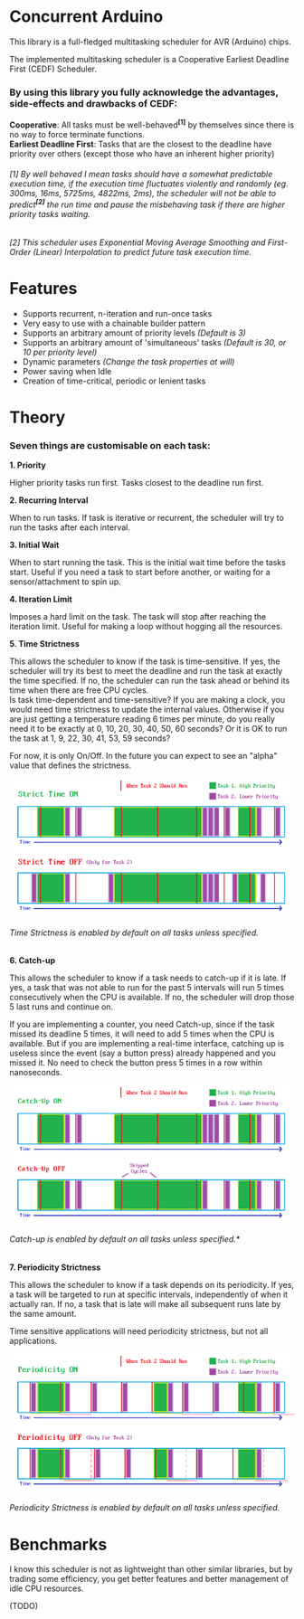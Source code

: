 # Concurrent Arduino
This library is a full-fledged multitasking scheduler for AVR (Arduino) chips.  

The implemented multitasking scheduler is a Cooperative Earliest Deadline First (CEDF) Scheduler.  

### By using this library you fully acknowledge the advantages, side-effects and drawbacks of CEDF:  
**Cooperative**: All tasks must be well-behaved<sup>**[1]**</sup> by themselves since there is no way to force terminate functions.  
**Earliest Deadline First**: Tasks that are the closest to the deadline have priority over others (except those who have an inherent higher priority)  

###### [1] *By well behaved I mean tasks should have a somewhat predictable execution time, if the execution time fluctuates violently and randomly (eg. 300ms, 16ms, 5725ms, 4822ms, 2ms), the scheduler will not be able to predict*<sup>**[2]**</sup> *the run time and pause the misbehaving task if there are higher priority tasks waiting.*  
###### [2] *This scheduler uses Exponential Moving Average Smoothing and First-Order (Linear) Interpolation to predict future task execution time.*

# Features

* Supports recurrent, n-iteration and run-once tasks
* Very easy to use with a chainable builder pattern
* Supports an arbitrary amount of priority levels *(Default is 3)*
* Supports an arbitrary amount of 'simultaneous' tasks *(Default is 30, or 10 per priority level)*
* Dynamic parameters *(Change the task properties at will)*
* Power saving when Idle
* Creation of time-critical, periodic or lenient tasks

# Theory

### Seven things are customisable on each task:

**1. Priority**

   Higher priority tasks run first. Tasks closest to the deadline run first.

**2. Recurring Interval**

   When to run tasks. If task is iterative or recurrent, the scheduler will try to run the tasks after each interval.

**3. Initial Wait**

   When to start running the task. This is the initial wait time before the tasks start. Useful if you need a task to start before another, or waiting for a sensor/attachment to spin up.

**4. Iteration Limit**

  Imposes a hard limit on the task. The task will stop after reaching the iteration limit. Useful for making a loop without hogging all the resources.

**5. Time Strictness**

  This allows the scheduler to know if the task is time-sensitive. If yes, the scheduler will try its best to meet the deadline and run the task at exactly the time specified. If no, the scheduler can run the task ahead or behind its time when there are free CPU cycles.      
  Is task time-dependent and time-sensitive? If you are making a clock, you would need time strictness to update the internal values. Otherwise if you are just getting a temperature reading 6 times per minute, do you really need it to be exactly at 0, 10, 20, 30, 40, 50, 60 seconds? Or it is OK to run the task at 1, 9, 22, 30, 41, 53, 59 seconds?
  
  For now, it is only On/Off. In the future you can expect to see an "alpha" value that defines the strictness.
  
  ![Time Strictness Comparison Timeline](https://github.com/bloc97/ConcurrentArduino/blob/master/img/Strict.png "Time Strictness Comparison Timeline")

  ###### Time Strictness is enabled by default on all tasks unless specified.

**6. Catch-up**

  This allows the scheduler to know if a task needs to catch-up if it is late. If yes, a task that was not able to run for the past 5 intervals will run 5 times consecutively when the CPU is available. If no, the scheduler will drop those 5 last runs and continue on.
  
  If you are implementing a counter, you need Catch-up, since if the task missed its deadline 5 times, it will need to add 5 times when the CPU is available. But if you are implementing a real-time interface, catching up is useless since the event (say a button press) already happened and you missed it. No need to check the button press 5 times in a row within nanoseconds.
  
  ![Catch-up Comparison Timeline](https://github.com/bloc97/ConcurrentArduino/blob/master/img/Catchup.png "Catch-up Comparison Timeline")
  
  ###### Catch-up is enabled by default on all tasks unless specified.*


**7. Periodicity Strictness**

  This allows the scheduler to know if a task depends on its periodicity. If yes, a task will be targeted to run at specific intervals, independently of when it actually ran. If no, a task that is late will make all subsequent runs late by the same amount.
  
  Time sensitive applications will need periodicity strictness, but not all applications.
  
  ![Periodicity Strictness Comparison Timeline](https://github.com/bloc97/ConcurrentArduino/blob/master/img/Periodicity.png "Periodicity Strictness Comparison Timeline")
  
  ###### Periodicity Strictness is enabled by default on all tasks unless specified.

# Benchmarks

  I know this scheduler is not as lightweight than other similar libraries, but by trading some efficiency, you get better features and better management of idle CPU resources.

(TODO)
